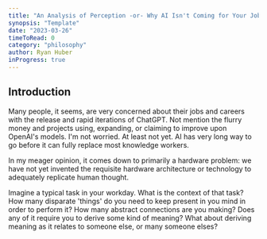 ```yaml
---
title: "An Analysis of Perception -or- Why AI Isn't Coming for Your Job... Yet."
synopsis: "Template"
date: "2023-03-26"
timeToRead: 0
category: "philosophy"
author: Ryan Huber
inProgress: true
---
```


## Introduction

Many people, it seems, are very concerned about their jobs and careers with the release and rapid iterations of ChatGPT. Not mention the flurry money and projects using, expanding, or claiming to improve upon OpenAI's models. I'm not worried. At least not yet. AI has very long way to go before it can fully replace most knowledge workers.

In my meager opinion, it comes down to primarily a hardware problem: we have not yet invented the requisite hardware architecture or technology to adequately replicate human thought.

Imagine a typical task in your workday. What is the context of that task? How many disparate 'things' do you need to keep present in you mind in order to perform it? How many abstract connections are you making? Does any of it require you to derive some kind of meaning? What about deriving meaning as it relates to someone else, or many someone elses?

